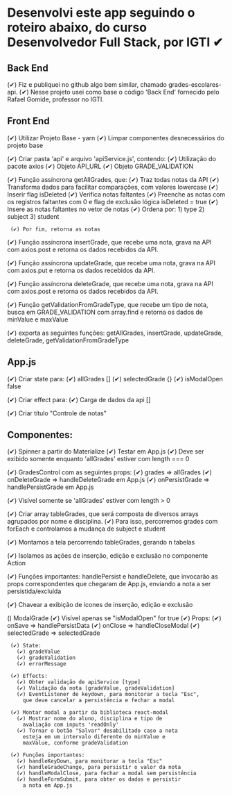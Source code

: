 Desenvolvi este app seguindo o roteiro abaixo, do curso Desenvolvedor Full Stack, por IGTI ✔ 
=====================

Back End
--------

(✔) Fiz e publiquei no github algo bem similar, chamado grades-escolares-api.
(✔) Nesse projeto usei como base o código 'Back End' fornecido pelo Rafael Gomide, professor no IGTI.


Front End
---------

(✔) Utilizar Projeto Base - yarn 
(✔) Limpar componentes desnecessários do
   projeto base

(✔) Criar pasta 'api' e arquivo 'apiService.js',
   contendo:
   (✔) Utilização do pacote axios
   (✔) Objeto API_URL
   (✔) Objeto GRADE_VALIDATION

   (✔) Função assíncrona getAllGrades, que:
     (✔) Traz todas notas da API
     (✔) Transforma dados para facilitar
       comparações, com valores lowercase
     (✔) Inserir flag isDeleted
     (✔) Verifica notas faltantes
     (✔) Preenche as notas com os
       registros faltantes com 0
       e flag de exclusão lógica 
       isDeleted = true
     (✔) Insere as notas faltantes no
       vetor de notas
     (✔) Ordena por:
       1) type
       2) subject
       3) student

     (✔) Por fim, retorna as notas

   (✔) Função assíncrona insertGrade, que
     recebe uma nota, grava na API com
     axios.post e retorna os dados
     recebidos da API.

   (✔) Função assíncrona updateGrade, que
     recebe uma nota, grava na API com
     axios.put e retorna os dados
     recebidos da API.

   (✔) Função assíncrona deleteGrade, que
     recebe uma nota, grava na API com
     axios.post e retorna os dados
     recebidos da API.

   (✔) Função getValidationFromGradeType,
     que recebe um tipo de nota, busca
     em GRADE_VALIDATION com array.find 
     e retorna os dados de minValue e
     maxValue

  (✔) exporta as seguintes funções:
    getAllGrades, insertGrade,
    updateGrade, deleteGrade,
    getValidationFromGradeType
     

App.js
------

(✔) Criar state para:
   (✔) allGrades []
   (✔) selectedGrade {}
   (✔) isModalOpen false
   
(✔) Criar effect para:
   (✔) Carga de dados da api []

(✔) Criar título "Controle de notas"


Componentes:
------------

(✔) Spinner a partir do Materialize
   (✔) Testar em App.js
   (✔) Deve ser exibido somente enquanto
     'allGrades' estiver com 
     length === 0

(✔) GradesControl com as seguintes props:
   (✔) grades => allGrades
   (✔) onDeleteGrade => handleDeleteGrade em App.js
   (✔) onPersistGrade => handlePersistGrade em App.js

   (✔) Visível somente se 'allGrades' estiver
     com length > 0

   (✔) Criar array tableGrades, que será composta
     de diversos arrays agrupados por nome e
     disciplina.
   (✔) Para isso, percorremos grades com forEach
     e controlamos a mudança de subject e student

   (✔) Montamos a tela percorrendo tableGrades,
     gerando n tabelas

   (✔) Isolamos as ações de inserção, edição e 
     exclusão no componente Action

   (✔) Funções importantes: handlePersist e
     handleDelete, que invocarão as props
     correspondentes que chegaram de App.js,
     enviando a nota a ser persistida/excluída

   (✔) Chavear a exibição de ícones de inserção,
     edição e exclusão

() ModalGrade
   (✔) Visível apenas se "isModalOpen" for true
   (✔) Props:
     (✔) onSave => handlePersistData
     (✔) onClose => handleCloseModal
     (✔) selectedGrade => selectedGrade  

     (✔) State:
       (✔) gradeValue
       (✔) gradeValidation
       (✔) errorMessage

     (✔) Effects:
       (✔) Obter validação de apiService [type]
       (✔) Validação da nota [gradeValue, gradeValidation]
       (✔) EventListener de keydown, para monitorar a tecla "Esc",
         que deve cancelar a persistência e fechar a modal

     (✔) Montar modal a partir da biblioteca react-modal
       (✔) Mostrar nome do aluno, disciplina e tipo de
         avaliação com inputs 'readOnly'
       (✔) Tornar o botão "Salvar" desabilitado caso a nota
         esteja em um intervalo diferente do minValue e
         maxValue, conforme gradeValidation
    
     (✔) Funções importantes:
       (✔) handleKeyDown, para monitorar a tecla "Esc"
       (✔) handleGradeChange, para persistir o valor da nota
       (✔) handleModalClose, para fechar a modal sem persistência
       (✔) handleFormSubmit, para obter os dados e persistir
         a nota em App.js
